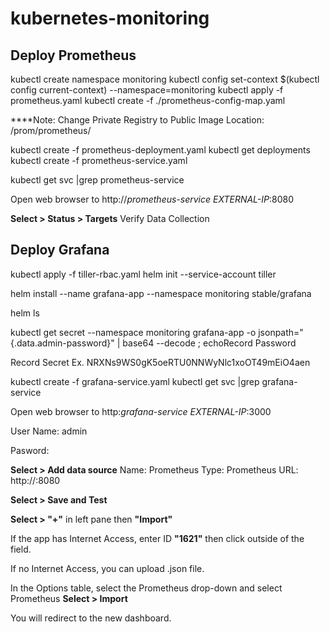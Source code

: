 # kubernetes-monitoring

## Deploy Prometheus

kubectl create namespace monitoring
kubectl config set-context $(kubectl config current-context) --namespace=monitoring 
kubectl apply -f prometheus.yaml 
kubectl create -f ./prometheus-config-map.yaml

****Note: Change Private Registry to Public Image Location: /prom/prometheus/

kubectl create  -f prometheus-deployment.yaml
kubectl get deployments
kubectl create -f prometheus-service.yaml

kubectl get svc |grep prometheus-service

Open web browser to http://*prometheus-service EXTERNAL-IP*:8080

**Select > Status > Targets**
Verify Data Collection

## Deploy Grafana

kubectl apply -f tiller-rbac.yaml 
helm init --service-account tiller

helm install --name grafana-app --namespace monitoring stable/grafana

helm ls

kubectl get secret --namespace monitoring grafana-app -o jsonpath="{.data.admin-password}" | base64 --decode ; echoRecord Password

Record Secret Ex. NRXNs9WS0gK5oeRTU0NNWyNlc1xoOT49mEiO4aen

kubectl create -f grafana-service.yaml
kubectl get svc |grep grafana-service

Open web browser to http:*grafana-service EXTERNAL-IP*:3000

User Name: admin

Pasword: <Output from Above>
   
 
**Select > Add data source**
 	Name: Prometheus
 	Type: Prometheus
 	URL: http://<prometheus-service EXTERNAL-IP>:8080

**Select > Save and Test**

**Select > "+"** in left pane then **"Import"**

If the app has Internet Access, enter ID **"1621"** then click outside of the field. 

If no Internet Access, you can upload .json file.

In the Options table, select the Prometheus drop-down and select Prometheus
**Select > Import**

You will redirect to the new dashboard.
